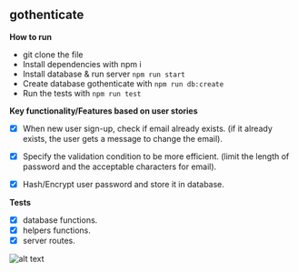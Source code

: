 ## gothenticate

**How to run**

  * git clone the file
  * Install dependencies with npm i
  * Install database & run server ``npm run start``
  * Create database gothenticate with ``npm run db:create``
  * Run the tests with ``npm run test``

**Key functionality/Features based on user stories**

* [x] When new user sign-up, check if email already exists.
(if it already exists, the user gets a message to change the email).

* [x] Specify the validation condition to be more efficient.
(limit the length of password and the acceptable characters for email).

* [x] Hash/Encrypt user password and store it in database.

**Tests**

- [x] database functions.
- [x] helpers functions.
- [x] server routes.

![alt text](http://imgh.us/Scan-Mar-23-11-40.jpg)

